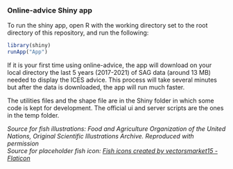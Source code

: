 ### Online-advice Shiny app

To run the shiny app, open R with the working directory set to the root directory of this repository, and run the following:

```r
library(shiny)
runApp("App")
```

If it is your first time using online-advice, the app will download on your local directory the last 5 years (2017-2021) of SAG data (around 13 MB) needed to display the ICES advice. This process will take several minutes but after the data is downloaded, the app will run much faster.

The utilities files and the shape file are in the Shiny folder in which some code is kept for development.
The official ui and server scripts are the ones in the temp folder.

<i>Source for fish illustrations: Food and Agriculture Organization of the United Nations, Original Scientific Illustrations Archive. Reproduced with permission <br/>
Source for placeholder fish icon: <a href="https://www.flaticon.com/free-icons/fish" title="fish icons">Fish icons created by vectorsmarket15 - Flaticon</a><i/>
